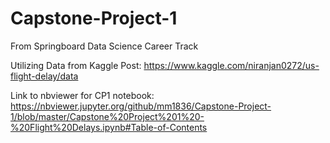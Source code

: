 # Capstone-Project-1
From Springboard Data Science Career Track

Utilizing Data from Kaggle Post: https://www.kaggle.com/niranjan0272/us-flight-delay/data

Link to nbviewer for CP1 notebook: https://nbviewer.jupyter.org/github/mm1836/Capstone-Project-1/blob/master/Capstone%20Project%201%20-%20Flight%20Delays.ipynb#Table-of-Contents
